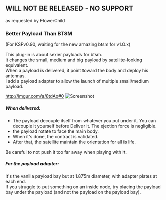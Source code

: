 ## WILL NOT BE RELEASED - NO SUPPORT
as requested by FlowerChild
### Better Payload Than BTSM 
(For KSPv0.90, waiting for the new amazing btsm for v1.0.x)

This plug-in is about sexier payloads for btsm.  
It changes the small, medium and big payload by satellite-looking equivalent.  
When a payload is delivered, it point toward the body and deploy his antennas.  
I add a payload adapter to allow the launch of multiple small/medium payload.  

http://imgur.com/a/8tdAo#0
![Screenshot](http://i.imgur.com/Er8yBYB.png)
##### When delivered:
 - The payload decouple itself from whatever you put under it. You can decouple it yourself before Deliver it. The ejection force is negligible.
 - the payload rotate to face the main body. 
 - When it's done, the contract is validated. 
 - After that, the satellite maintain the orientation for all is life.   

Be careful to not push it too far away when playing with it.

##### For the payload adapter:
It's the vanilla payload bay but at 1.875m diameter, with adapter plates at each end.  
If you struggle to put something on an inside node, try placing the payload bay under the payload (and not the payload on the payload bay).  
